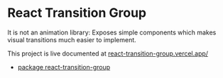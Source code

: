 # React Transition Group

It is not an animation library: Exposes simple components which makes visual transitions much easier to implement.

This project is live documented at [react-transition-group.vercel.app/](https://react-transition-group.vercel.app/)

* [package react-transition-group](https://github.com/reactjs/react-transition-group)